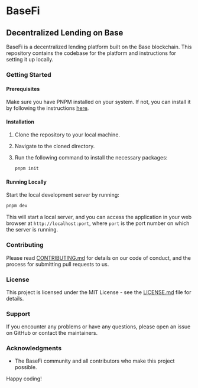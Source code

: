 # BaseFi

## Decentralized Lending on Base

BaseFi is a decentralized lending platform built on the Base blockchain. This repository contains the codebase for the platform and instructions for setting it up locally.

### Getting Started

#### Prerequisites

Make sure you have PNPM installed on your system. If not, you can install it by following the instructions [here](https://pnpm.io/installation).

#### Installation

1. Clone the repository to your local machine.
2. Navigate to the cloned directory.
3. Run the following command to install the necessary packages:

   ```bash
   pnpm init
   ```

#### Running Locally

Start the local development server by running:

```bash
pnpm dev
```

This will start a local server, and you can access the application in your web browser at `http://localhost:port`, where `port` is the port number on which the server is running.

### Contributing

Please read [CONTRIBUTING.md](CONTRIBUTING.md) for details on our code of conduct, and the process for submitting pull requests to us.

### License

This project is licensed under the MIT License - see the [LICENSE.md](LICENSE.md) file for details.

### Support

If you encounter any problems or have any questions, please open an issue on GitHub or contact the maintainers.

### Acknowledgments

* The BaseFi community and all contributors who make this project possible.

Happy coding!